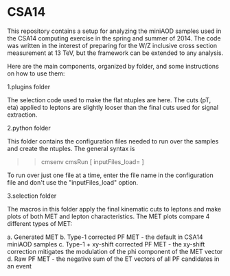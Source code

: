 CSA14
=====

This repository contains a setup for analyzing the miniAOD samples used in the CSA14 computing exercise in the spring and summer of 2014. The code was written in the interest of preparing for the W/Z inclusive cross section measurement at 13 TeV, but the framework can be extended to any analysis.

Here are the main components, organized by folder, and some instructions on how to use them:

1.plugins folder

The selection code used to make the flat ntuples are here. The cuts (pT, eta) applied to leptons are slightly looser than the final cuts used for signal extraction.

2.python folder

This folder contains the configuration files needed to run over the samples and create the ntuples. The general syntax is

>> cmsenv
>> cmsRun <configuration file> [ inputFiles_load=<text file with list of sample files> ]

To run over just one file at a time, enter the file name in the configuration file and don't use the "inputFiles_load" option.

3.selection folder

The macros in this folder apply the final kinematic cuts to leptons and make plots of both MET and lepton characteristics. The MET plots compare 4 different types of MET:

  a. Generated MET
  b. Type-1 corrected PF MET - the default in CSA14 miniAOD samples
  c. Type-1 + xy-shift corrected PF MET - the xy-shift correction mitigates the modulation of the phi component of the MET vector
  d. Raw PF MET - the negative sum of the ET vectors of all PF candidates in an event
